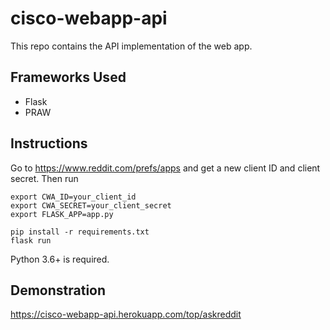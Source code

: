# cisco-webapp-api

This repo contains the API implementation of the web app.

## Frameworks Used

- Flask
- PRAW

## Instructions

Go to https://www.reddit.com/prefs/apps and get a new client ID and client secret. Then run

```
export CWA_ID=your_client_id
export CWA_SECRET=your_client_secret
export FLASK_APP=app.py

pip install -r requirements.txt
flask run
```

Python 3.6+ is required.

## Demonstration

https://cisco-webapp-api.herokuapp.com/top/askreddit
